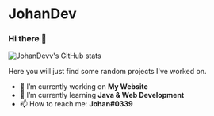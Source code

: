 # JohanDev
### Hi there 👋

![JohanDevv's GitHub stats](https://github-readme-stats.vercel.app/api?username=JohanDevv&show_icons=true&theme=tokyonight)

Here you will just find some random projects I've worked on.

- 🔭 I’m currently working on **My Website**
- 🌱 I’m currently learning **Java & Web Development**
- 📫 How to reach me: **Johan#0339**
